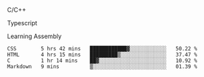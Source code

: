 <p>C/C++</p>
<p> Typescript</p>
<p>Learning Assembly</p>

<!--START_SECTION:waka-->

```text
CSS        5 hrs 42 mins   ████████████▓░░░░░░░░░░░░   50.22 %
HTML       4 hrs 15 mins   █████████▒░░░░░░░░░░░░░░░   37.47 %
C          1 hr 14 mins    ██▓░░░░░░░░░░░░░░░░░░░░░░   10.92 %
Markdown   9 mins          ▒░░░░░░░░░░░░░░░░░░░░░░░░   01.39 %
```

<!--END_SECTION:waka-->
